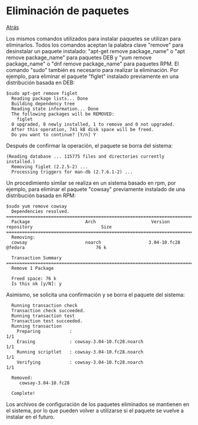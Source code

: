 # Eliminación de paquetes
<a href=../README.md>Atrás</a>
  
Los mismos comandos utilizados para instalar paquetes se utilizan para eliminarlos. Todos los comandos aceptan la palabra clave "remove" para desinstalar un paquete instalado: "apt-get remove package_name" o "apt remove package_name" para paquetes DEB y "yum remove package_name" o "dnf remove package_name" para paquetes RPM. El comando "sudo" también es necesario para realizar la eliminación. Por ejemplo, para eliminar el paquete "figlet" instalado previamente en una distribución basada en DEB:
  
```
$sudo apt-get remove figlet
  Reading package lists... Done
  Building dependency tree
  Reading state information... Done
  The following packages will be REMOVED:
    figlet
  0 upgraded, 0 newly installed, 1 to remove and 0 not upgraded.
  After this operation, 741 kB disk space will be freed.
  Do you want to continue? [Y/n] Y
```
  
  <p>Después de confirmar la operación, el paquete se borra del sistema:</p>
  
```
(Reading database ... 115775 files and directories currently installed.)
  Removing figlet (2.2.5-2) ...
  Processing triggers for man-db (2.7.6.1-2) ...
```
  
  <p>Un procedimiento similar se realiza en un sistema basado en rpm, por ejemplo, para eliminar el paquete "cowsay" previamente instalado de una distribución basada en RPM:</p>
  
```
$sudo yum remove cowsay
  Dependencies resolved.
================================================================================================================================
  Package                     Arch                     Version                      repository                          Size
================================================================================================================================
  Removing:
  cowsay                      noarch                  3.04-10.fc28                    @fedora                           76 k
  
  Transaction Summary
================================================================================================================================
  Remove 1 Package
  
  Freed space: 76 k
  Is this ok [y/N]: y
```
  
  <p>Asimismo, se solicita una confirmación y se borra el paquete del sistema:</p>
  
```
  Running transaction check
  Transaction check succeeded.
  Running transaction test
  Transaction test succeeded.
  Running transaction
    Preparing           :                                                                                     1/1
    Erasing             : cowsay-3.04-10.fc28.noarch                                                          1/1
    Running scriptlet   : cowsay-3.04-10.fc28.noarch                                                          1/1
    Verifying           : cowsay-3.04-10.fc28.noarch                                                          1/1
  
  Removed:
     cowsay-3.04-10.fc28
  
  Complete!
```
  <p>Los archivos de configuración de los paquetes eliminados se mantienen en el sistema, por lo que pueden volver a utilizarse si el paquete se vuelve a instalar en el futuro.</p>
